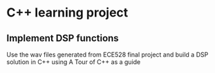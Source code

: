 # C++ learning project
## Implement DSP functions

Use the wav files generated from ECE528 final project and build a DSP solution
in C++ using A Tour of C++ as a guide